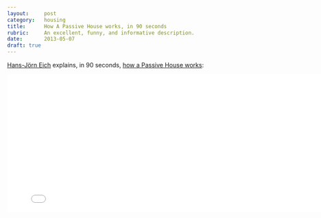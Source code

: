 ```yaml
---
layout:     post
category:   housing
title:      How A Passive House works, in 90 seconds
rubric:     An excellent, funny, and informative description.
date:       2013-05-07
draft: true
---
```


[Hans-J&ouml;rn Eich](http://vimeo.com/pinwheelbuilds) explains,  in 90 seconds, [how a Passive House works](http://vimeo.com/74294955):

<iframe src="//player.vimeo.com/video/74294955" width="800" height="320" frameborder="0" webkitallowfullscreen mozallowfullscreen allowfullscreen></iframe>
